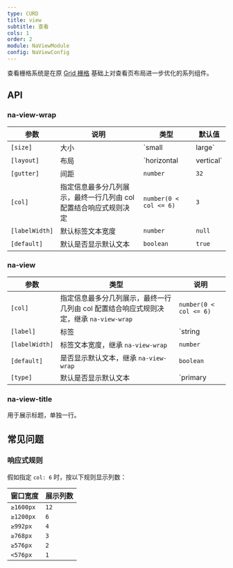 ```yaml
---
type: CURD
title: view
subtitle: 查看
cols: 1
order: 2
module: NaViewModule
config: NaViewConfig
---
```


查看栅格系统是在原 [Grid 栅格](https://ng.ant.design/components/grid/zh) 基础上对查看页布局进一步优化的系列组件。

## API

### na-view-wrap

| 参数           | 说明                 | 类型                    | 默认值       |
| -------------- | -------------------- | ----------------------- | ------------ |
| `[size]`       | 大小                 | `small | large`         | `large`      |
| `[layout]`     | 布局                 | `horizontal | vertical` | `horizontal` |
| `[gutter]`     | 间距                 | `number`                | `32`         |
| `[col]`        | 指定信息最多分几列展示，最终一行几列由 col 配置结合响应式规则决定         | `number(0 < col <= 6)`                | `3`          |
| `[labelWidth]` | 默认标签文本宽度     | `number`                | `null`       |
| `[default]`    | 默认是否显示默认文本 | `boolean`               | `true`       |

### na-view

| 参数           | 类型                                  | 说明                                   |
| -------------- | ------------------------------------- | -------------------------------------- |
| `[col]`        | 指定信息最多分几列展示，最终一行几列由 col 配置结合响应式规则决定，继承 `na-view-wrap`         | `number(0 < col <= 6)`                               | - |
| `[label]`      | 标签                                  | `string | TemplateRef<any>`            | - |
| `[labelWidth]` | 标签文本宽度，继承 `na-view-wrap`     | `number`                               | - |
| `[default]`    | 是否显示默认文本，继承 `na-view-wrap` | `boolean`                              | - |
| `[type]`       | 默认是否显示默认文本                  | `primary | success | danger | warning` | - |

### na-view-title

用于展示标题，单独一行。

## 常见问题

### 响应式规则

假如指定 `col: 6` 时，按以下规则显示列数：

| 窗口宽度  | 展示列数 |
| --------- | -------- |
| `≥1600px` | `12`     |
| `≥1200px` | `6`      |
| `≥992px`  | `4`      |
| `≥768px`  | `3`      |
| `≥576px`  | `2`      |
| `<576px`  | `1`      |
